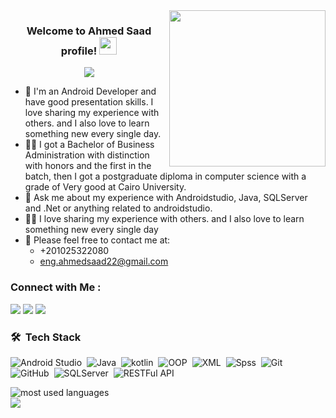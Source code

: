 
<img width="250" align="right" src="https://c.tenor.com/_DOBjnGspYAAAAAM/code-coding.gif">

<h3 align="center">
  Welcome to Ahmed Saad profile!
  <img src="https://media.giphy.com/media/hvRJCLFzcasrR4ia7z/giphy.gif" width="28">
</h3>

<!-- Typing SVG by DenverCoder1 - https://github.com/DenverCoder1/readme-typing-svg -->
<p align="center">
  <a href="https://github.com/DenverCoder1/readme-typing-svg"><img src="https://readme-typing-svg.herokuapp.com/?lines=Android%20developer;Always%20learning%20new%20things&font=Fira%20Code&center=true&width=440&height=45&color=f75c7e&vCenter=true&size=22"></a>
</p> 

- 🏢 I'm an Android Developer and have good presentation skills. I love sharing my experience with others. and I also love to learn something new every single day. 
- 👨‍💻 I got a Bachelor of Business Administration with distinction with honors and the first in the batch, then I got a postgraduate diploma in computer science with a grade of Very good at Cairo University.
- 💬 Ask me about my experience with Androidstudio,  Java, SQLServer and .Net or anything related to androidstudio.
- 👨‍💻 I love sharing my experience with others. and I also love to learn something new every single day
- 💬 Please feel free to contact me at:
    - +201025322080
    - eng.ahmedsaad22@gmail.com


### Connect with Me :

<a href="https://linkedin.com/in/-ahmedsaad" target="_blank"><img src="https://img.shields.io/badge/-Ahmed%20Saad-0077B5?style=for-the-badge&logo=Linkedin&logoColor=white"/></a>
<a href="https://t.me/EngAhmedSaad1" target="_blank"><img src="https://img.shields.io/badge/-Ahmed%20Saad-0077B5?style=for-the-badge&logo=Telegram&logoColor=white"/></a>
<a href="https://www.facebook.com/profile.php?id=100005144414570" target="_blank"><img src="https://img.shields.io/badge/-Ahmed%20Saad-0077B5?style=for-the-badge&logo=Facebook&logoColor=white"/></a>
### 🛠 &nbsp;Tech Stack
![Android Studio](https://img.shields.io/badge/-AndroidStudio-05122A?style=flat&logo=AndroidStudio)&nbsp;
![Java](https://img.shields.io/badge/-Java-05122A?style=flat&logo=Java&logoColor=563D7C)&nbsp;
![kotlin](https://img.shields.io/badge/-kotlin-05122A?style=flat&logo=kotlin)&nbsp;
![OOP](https://img.shields.io/badge/-OOP-05122A?style=flat&logo=OOP&logoColor=563D7C)&nbsp;
![XML](https://img.shields.io/badge/-XML-05122A?style=flat&logo=XML&logoColor=563D7C)&nbsp;
![Spss](https://img.shields.io/badge/-Spss-05122A?style=flat&logo=Spss&logoColor=1572B6)&nbsp;
![Git](https://img.shields.io/badge/-Git-05122A?style=flat&logo=git)&nbsp;
![GitHub](https://img.shields.io/badge/-GitHub-05122A?style=flat&logo=github)&nbsp;
![SQLServer](https://img.shields.io/badge/-SQLServer-05122A?style=flat&logo=SQLServer)&nbsp;
![RESTFul API](https://img.shields.io/badge/-RESTFul_API-05122A?style=flat&logo=RESTFul_API&logoColor=563D7C)&nbsp;



<img align="left" src="https://github-readme-stats.vercel.app/api/top-langs?username=EngAhmedMohamedSaad&show_icons=true&locale=en&layout=compact&theme=radical" alt="most used languages" />
<br>
<a href="https://komarev.com/ghpvc/?username=EngAhmedMohamedSaad&style=for-the-badge">
    <img src="https://komarev.com/ghpvc/?username=EngAhmedMohamedSaad&style=for-the-badge">
</a>

